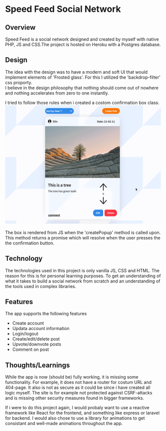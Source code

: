 # Speed Feed Social Network
## Overview
Speed Feed is a social network designed and created by myself with native PHP, JS and CSS.The project is hosted on Heroku with a Postgres database.  


## Design 
The idea with the design was to have a modern and soft UI that would implement elements of 'Frosted glass'. For this I utilized the 'backdrop-filter' css proporty. <br> I believe in the design philosophy that nothing should come out of nowhere and nothing accelerates from zero to one instantly. <br> 

I tried to follow those rules when i created a costom confirmation box class. 
![](./trimmed.gif) <br><br>
The box is rendered from JS when the 'createPopup' method is called upon. This method returns a promise which will resolve when the user presses the the confirmation button.  

## Technology
The technologies used in this project is only vanilla JS, CSS and HTML. The reason for this is for personal learning purposes. To get an understanding of what it takes to build a social network from scratch and an understanding of the tools used in complex libraries. 

## Features
The app supports the following features 
* Create account 
* Updata account information 
* Login/logout
* Create/edit/delete post 
* Upvote/downvote posts
* Comment on post

## Thoughts/Learnings
While the app is now (should be) fully working, it is missing some functionality. For example, it does not have a router for costum URL and 404-page. 
It also is not as secure as it could be since i have created all logic myself. The site is for example not protected against CSRF-attacks and is missing other security measures found in bigger frameworks. 

If i were to do this project again, I would probaly want to use a reactive framework like React for the frontend, and something like express or laravel for backend. 
I would also chose to use a library for animations to get consistant and well-made animations throughout the app. 
